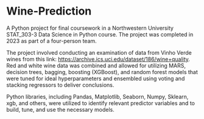 # Wine-Prediction
A Python project for final coursework in a Northwestern University STAT_303-3 Data Science in Python course. The project was completed in 2023 as part of a four-person team.

The project involved conducting an examination of data from Vinho Verde wines from this link: https://archive.ics.uci.edu/dataset/186/wine+quality. Red and white wine data was combined and allowed for utilizing MARS, decision trees, bagging, boosting (XGBoost), and random forest models that were tuned for ideal hyperparameters and ensembled using voting and stacking regressors to deliver conclusions. 

Python libraries, including Pandas, Matplotlib, Seaborn, Numpy, Sklearn, xgb, and others, were utilized to identify relevant predictor variables and to build, tune, and use the necessary models.
